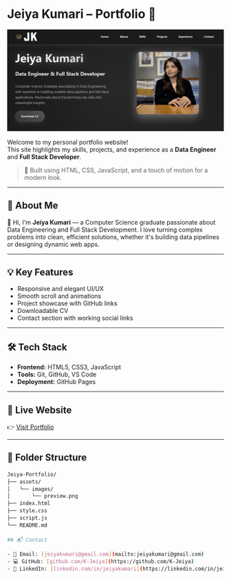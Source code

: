 # Jeiya Kumari – Portfolio 💼

![Portfolio Preview](/assets/images/preview.png)

Welcome to my personal portfolio website!  
This site highlights my skills, projects, and experience as a **Data Engineer** and **Full Stack Developer**.

> 🚀 Built using HTML, CSS, JavaScript, and a touch of motion for a modern look.

---

## 📌 About Me

👋 Hi, I'm **Jeiya Kumari** — a Computer Science graduate passionate about Data Engineering and Full Stack Development. I love turning complex problems into clean, efficient solutions, whether it's building data pipelines or designing dynamic web apps.

---

## 💡 Key Features

- Responsive and elegant UI/UX
- Smooth scroll and animations
- Project showcase with GitHub links
- Downloadable CV
- Contact section with working social links

---

## 🛠️ Tech Stack

- **Frontend:** HTML5, CSS3, JavaScript
- **Tools:** Git, GitHub, VS Code
- **Deployment:** GitHub Pages

---

## 🔗 Live Website

👉 [Visit Portfolio](https://k-jeiya.github.io/Jeiya-Portfolio/)

---

## 📁 Folder Structure

```bash
Jeiya-Portfolio/
├── assets/
│   └── images/
│       └── preview.png
├── index.html
├── style.css
├── script.js
└── README.md

## 📬 Contact

- 📧 Email: [jeiyakumari@gmail.com](mailto:jeiyakumari@gmail.com)  
- 💻 GitHub: [github.com/K-Jeiya](https://github.com/K-Jeiya)  
- 🔗 LinkedIn: [linkedin.com/in/jeiyakumari](https://linkedin.com/in/jeiyakumari)  